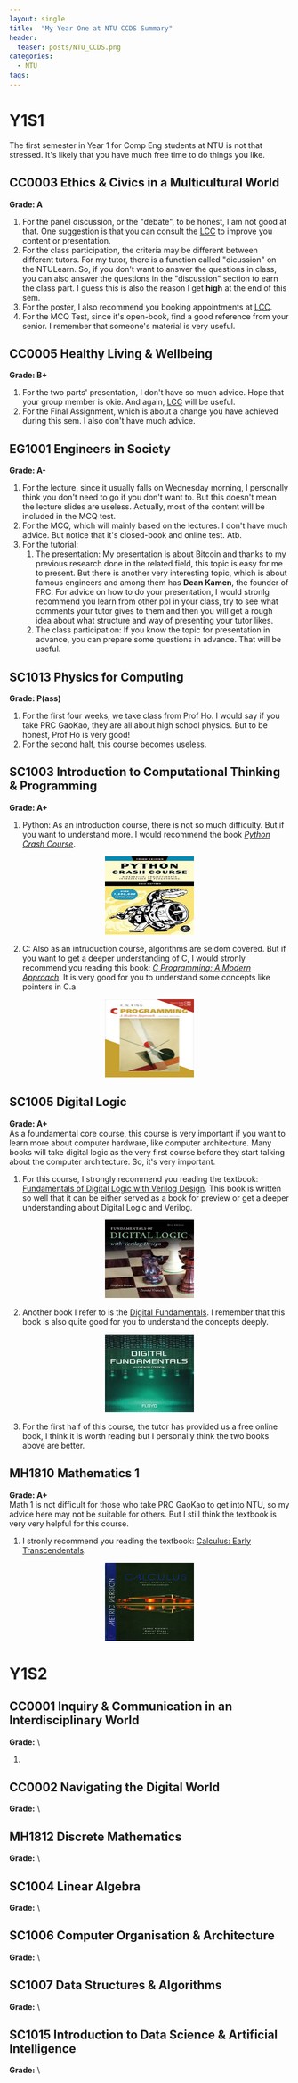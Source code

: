 ```yaml
---
layout: single
title:  "My Year One at NTU CCDS Summary"
header:
  teaser: posts/NTU_CCDS.png
categories: 
  - NTU
tags:
---
```

# Y1S1
The first semester in Year 1 for Comp Eng students at NTU is not that stressed. It's likely that you have much free time to do things you like.

## CC0003 Ethics & Civics in a Multicultural World
**Grade: A**
1. For the panel discussion, or the "debate", to be honest, I am not good at that. One suggestion is that you can consult the [LCC](https://www.ntu.edu.sg/lcc) to improve you content or presentation.
2. For the class participation, the criteria may be different between different tutors. For my tutor, there is a function called "dicussion" on the NTULearn. So, if you don't want to answer the questions in class, you can also answer the questions in the "discussion" section to earn the class part. I guess this is also the reason I get **high** at the end of this sem.
3. For the poster, I also recommend you booking appointments at [LCC](https://www.ntu.edu.sg/lcc).
4. For the MCQ Test, since it's open-book, find a good reference from your senior. I remember that someone's material is very useful.

## CC0005 Healthy Living & Wellbeing
**Grade: B+**
1. For the two parts' presentation, I don't have so much advice. Hope that your group member is okie. And again, [LCC](https://www.mtu.edu.sg/lcc) will be useful.
2. For the Final Assignment, which is about a change you have achieved during this sem. I also don't have much advice.

## EG1001 Engineers in Society
**Grade: A-**
1. For the lecture, since it usually falls on Wednesday morning, I personally think you don't need to go if you don't want to. But this doesn't mean the lecture slides are useless. Actually, most of the content will be included in the MCQ test.
2. For the MCQ, which will mainly based on the lectures. I don't have much advice. But notice that it's closed-book and online test. Atb.
3. For the tutorial:
    1. The presentation: My presentation is about Bitcoin and thanks to my previous research done in the related field, this topic is easy for me to present. But there is another very interesting topic, which is about famous engineers and among them has **Dean Kamen**, the founder of FRC. For advice on how to do your presentation, I would stronlg recommend you learn from other ppl in your class, try to see what comments your tutor gives to them and then you will get a rough idea about what structure and way of presenting your tutor likes.
    2. The class participation: If you know the topic for presentation in advance, you can prepare some questions in advance. That will be useful.

## SC1013 Physics for Computing
**Grade: P(ass)**
1. For the first four weeks, we take class from Prof Ho. I would say if you take PRC GaoKao, they are all about high school physics. But to be honest, Prof Ho is very good!
2. For the second half, this course becomes useless.

## SC1003 Introduction to Computational Thinking & Programming
**Grade: A+**
1. Python: As an introduction course, there is not so much difficulty. But if you want to understand more. I would recommend the book *[Python Crash Course](https://ehmatthes.github.io/pcc_3e/)*.

<div style="text-align: center;">
    <img src="/images/posts/Python_Crash_Course.jpg" width="160" height="140">
</div>

2. C: Also as an intruduction course, algorithms are seldom covered. But if you want to get a deeper understanding of C, I would stronly recommend you reading this book: *[C Programming: A Modern Approach](http://knking.com/books/c2/)*. It is very good for you to understand some concepts like pointers in C.a

<div style="text-align: center;">
    <img src="/images/posts/C_Programming.jpg" width="160" height="140">
</div>

## SC1005 Digital Logic
**Grade: A+** \
As a foundamental core course, this course is very important if you want to learn more about computer hardware, like computer architecture. Many books will take digital logic as the very first course before they start talking about the computer architecture. So, it's very important.
1. For this course, I strongly recommend you reading the textbook: [Fundamentals of Digital Logic with Verilog Design](https://www.mheducation.com/highered/product/fundamentals-digital-logic-verilog-design-brown-vranesic/M9780073380544.html). This book is written so well that it can be either served as a book for preview or get a deeper understanding about Digital Logic and Verilog.

<div style="text-align: center;">
    <img src="/images/posts/Digital_Logic_Textbook.jpg" width="160" height="140">
</div>

2. Another book I refer to is the [Digital Fundamentals](https://www.amazon.com/Digital-Fundamentals-11th-Thomas-Floyd/dp/0132737965). I remember that this book is also quite good for you to understand the concepts deeply.

<div style="text-align: center;">
    <img src="/images/posts/Digital_Fundamentals.jpg" width="160" height="140">
</div>

3. For the first half of this course, the tutor has provided us a free online book, I think it is worth reading but I personally think the two books above are better.

## MH1810 Mathematics 1
**Grade: A+** \
Math 1 is not difficult for those who take PRC GaoKao to get into NTU, so my advice here may not be suitable for others. But I still think the textbook is very very helpful for this course.
1. I stronly recommend you reading the textbook: [Calculus: Early Transcendentals](https://www.amazon.com/Calculus-Early-Transcendentals-Metric-Edition/dp/0357113519).

<div style="text-align: center;">
    <img src="/images/posts/Calculus_Textbook.jpg" width="160" height="140">
</div>

# Y1S2
## CC0001 Inquiry & Communication in an Interdisciplinary World
**Grade:** \

1. 

## CC0002 Navigating the Digital World
**Grade:** \

## MH1812 Discrete Mathematics
**Grade:** \

## SC1004 Linear Algebra
**Grade:** \

## SC1006 Computer Organisation & Architecture
**Grade:** \

## SC1007 Data Structures & Algorithms
**Grade:** \

## SC1015 Introduction to Data Science & Artificial Intelligence
**Grade:** \


